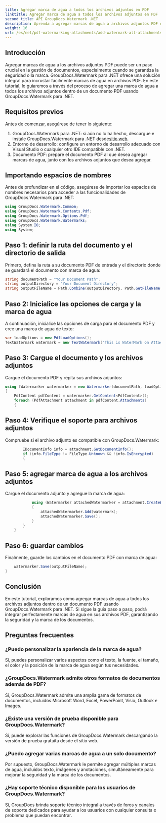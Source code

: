 ```yaml
---
title: Agregar marca de agua a todos los archivos adjuntos en PDF
linktitle: Agregar marca de agua a todos los archivos adjuntos en PDF
second_title: API GroupDocs.Watermark .NET
description: Aprenda a agregar marcas de agua a archivos adjuntos PDF usando GroupDocs.Watermark para .NET. Proteja sus documentos con marcas de agua personalizadas fácilmente.
weight: 16
url: /es/net/pdf-watermarking-attachments/add-watermark-all-attachments-pdf/
---
```

## Introducción
Agregar marcas de agua a los archivos adjuntos PDF puede ser un paso crucial en la gestión de documentos, especialmente cuando se garantiza la seguridad o la marca. GroupDocs.Watermark para .NET ofrece una solución integral para incrustar fácilmente marcas de agua en archivos PDF. En este tutorial, lo guiaremos a través del proceso de agregar una marca de agua a todos los archivos adjuntos dentro de un documento PDF usando GroupDocs.Watermark para .NET.
## Requisitos previos
Antes de comenzar, asegúrese de tener lo siguiente:
1.  GroupDocs.Watermark para .NET: si aún no lo ha hecho, descargue e instale GroupDocs.Watermark para .NET desde[sitio web](https://releases.groupdocs.com/Watermark/net/).
2. Entorno de desarrollo: configure un entorno de desarrollo adecuado con Visual Studio o cualquier otro IDE compatible con .NET.
3. Documento PDF: prepare el documento PDF al que desea agregar marcas de agua, junto con los archivos adjuntos que desea agregar.

## Importando espacios de nombres
Antes de profundizar en el código, asegúrese de importar los espacios de nombres necesarios para acceder a las funcionalidades de GroupDocs.Watermark para .NET:
```csharp
using GroupDocs.Watermark.Common;
using GroupDocs.Watermark.Contents.Pdf;
using GroupDocs.Watermark.Options.Pdf;
using GroupDocs.Watermark.Watermarks;
using System.IO;
using System;
```
## Paso 1: definir la ruta del documento y el directorio de salida
Primero, defina la ruta a su documento PDF de entrada y el directorio donde se guardará el documento con marca de agua:
```csharp
string documentPath = "Your Document Path";
string outputDirectory = "Your Document Directory";
string outputFileName = Path.Combine(outputDirectory, Path.GetFileName(documentPath));
```
## Paso 2: Inicialice las opciones de carga y la marca de agua
A continuación, inicialice las opciones de carga para el documento PDF y cree una marca de agua de texto:
```csharp
var loadOptions = new PdfLoadOptions();
TextWatermark watermark = new TextWatermark("This is WaterMark on Attachment", new Font("Arial", 19));
```
## Paso 3: Cargue el documento y los archivos adjuntos
Cargue el documento PDF y repita sus archivos adjuntos:
```csharp
using (Watermarker watermarker = new Watermarker(documentPath, loadOptions))
{
    PdfContent pdfContent = watermarker.GetContent<PdfContent>();
    foreach (PdfAttachment attachment in pdfContent.Attachments)
    {
```
## Paso 4: Verifique el soporte para archivos adjuntos
Compruebe si el archivo adjunto es compatible con GroupDocs.Watermark:
```csharp
        IDocumentInfo info = attachment.GetDocumentInfo();
        if (info.FileType != FileType.Unknown && !info.IsEncrypted)
        {
```
## Paso 5: agregar marca de agua a los archivos adjuntos
Cargue el documento adjunto y agregue la marca de agua:
```csharp
            using (Watermarker attachedWatermarker = attachment.CreateWatermarker())
            {
                attachedWatermarker.Add(watermark);
                attachedWatermarker.Save();
            }
        }
    }
```
## Paso 6: guardar cambios
Finalmente, guarde los cambios en el documento PDF con marca de agua:
```csharp
    watermarker.Save(outputFileName);
}
```

## Conclusión
En este tutorial, exploramos cómo agregar marcas de agua a todos los archivos adjuntos dentro de un documento PDF usando GroupDocs.Watermark para .NET. Si sigue la guía paso a paso, podrá integrar perfectamente marcas de agua en sus archivos PDF, garantizando la seguridad y la marca de los documentos.
## Preguntas frecuentes
### ¿Puedo personalizar la apariencia de la marca de agua?
Sí, puedes personalizar varios aspectos como el texto, la fuente, el tamaño, el color y la posición de la marca de agua según tus necesidades.
### ¿GroupDocs.Watermark admite otros formatos de documentos además de PDF?
Sí, GroupDocs.Watermark admite una amplia gama de formatos de documentos, incluidos Microsoft Word, Excel, PowerPoint, Visio, Outlook e Images.
### ¿Existe una versión de prueba disponible para GroupDocs.Watermark?
Sí, puede explorar las funciones de GroupDocs.Watermark descargando la versión de prueba gratuita desde el sitio web.
### ¿Puedo agregar varias marcas de agua a un solo documento?
Por supuesto, GroupDocs.Watermark le permite agregar múltiples marcas de agua, incluidos texto, imágenes y anotaciones, simultáneamente para mejorar la seguridad y la marca de los documentos.
### ¿Hay soporte técnico disponible para los usuarios de GroupDocs.Watermark?
Sí, GroupDocs brinda soporte técnico integral a través de foros y canales de soporte dedicados para ayudar a los usuarios con cualquier consulta o problema que puedan encontrar.